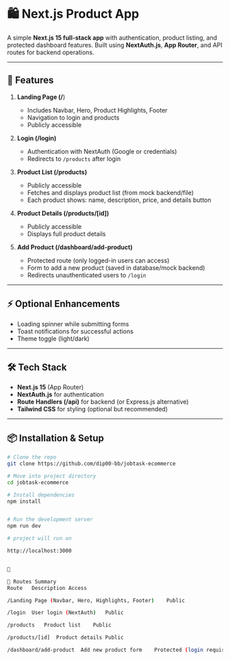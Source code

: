 # 🛍️ Next.js Product App

A simple **Next.js 15 full-stack app** with authentication, product listing, and protected dashboard features. Built using **NextAuth.js**, **App Router**, and API routes for backend operations.

---

## 🚀 Features

1. **Landing Page (/**)  
   - Includes Navbar, Hero, Product Highlights, Footer  
   - Navigation to login and products  
   - Publicly accessible  

2. **Login (/login)**  
   - Authentication with NextAuth (Google or credentials)  
   - Redirects to `/products` after login  

3. **Product List (/products)**  
   - Publicly accessible  
   - Fetches and displays product list (from mock backend/file)  
   - Each product shows: name, description, price, and details button  

4. **Product Details (/products/[id])**  
   - Publicly accessible  
   - Displays full product details  

5. **Add Product (/dashboard/add-product)**  
   - Protected route (only logged-in users can access)  
   - Form to add a new product (saved in database/mock backend)  
   - Redirects unauthenticated users to `/login`  

---

## ⚡ Optional Enhancements
- Loading spinner while submitting forms  
- Toast notifications for successful actions  
- Theme toggle (light/dark)  

---

## 🛠️ Tech Stack
- **Next.js 15** (App Router)  
- **NextAuth.js** for authentication  
- **Route Handlers (/api)** for backend (or Express.js alternative)  
- **Tailwind CSS** for styling (optional but recommended)  

---

## 📦 Installation & Setup

```bash
# Clone the repo
git clone https://github.com/dip00-bb/jobtask-ecommerce

# Move into project directory
cd jobtask-ecommerce

# Install dependencies
npm install


# Run the development server
npm run dev

# project will run on 

http://localhost:3000


🚀

📑 Routes Summary
Route	Description	Access

/Landing Page (Navbar, Hero, Highlights, Footer)	Public

/login	User login (NextAuth)	Public

/products	Product list	Public

/products/[id]	Product details	Public

/dashboard/add-product	Add new product form	Protected (login required)